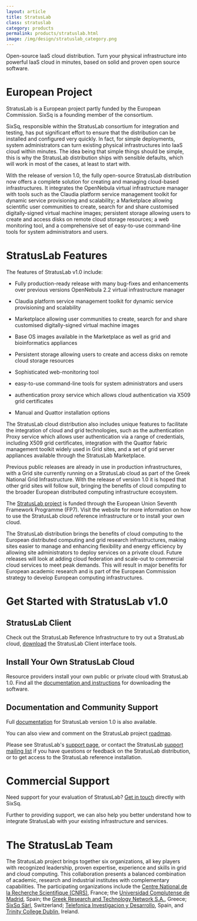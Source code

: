 ```yaml
---
layout: article
title: StratusLab
class: stratuslab
category: products
permalink: products/stratuslab.html
image: /img/design/stratuslab_category.png
---
```


Open-source IaaS cloud distribution. Turn your physical infrastructure into
powerful IaaS cloud in minutes, based on solid and proven open source software.


European Project
================

StratusLab is a European project partly funded by the European Commission.
SixSq is a founding member of the consortium.

SixSq, responsible within the StratusLab consortium for integration and
testing, has put significant effort to ensure that the distribution can be
installed and configured very quickly. In fact, for simple deployments, system
administrators can turn existing physical infrastructures into IaaS cloud
within minutes. The idea being that simple things should be simple, this is
why the StratusLab distribution ships with sensible defaults, which will work
in most of the cases, at least to start with.

With the release of version 1.0, the fully open-source StratusLab distribution
now offers a complete solution for creating and managing cloud-based
infrastructures. It integrates the OpenNebula virtual infrastructure manager
with tools such as the Claudia platform service management toolkit for dynamic
service provisioning and scalability; a Marketplace allowing scientific user
communities to create, search for and share customised digitally-signed
virtual machine images; persistent storage allowing users to create and access
disks on remote cloud storage resources; a web monitoring tool, and a
comprehensive set of easy-to-use command-line tools for system administrators
and users.

StratusLab Features
===================

The features of StratusLab v1.0 include:

  * Fully production-ready release with many bug-fixes and enhancements over
    previous versions OpenNebula 2.2 virtual infrastructure manager

  * Claudia platform service management toolkit for dynamic service
    provisioning and scalability

  * Marketplace allowing user communities to create, search for and share
    customised digitally-signed virtual machine images

  * Base OS images available in the Marketplace as well as grid and
    bioinformatics appliances

  * Persistent storage allowing users to create and access disks on remote
    cloud storage resources

  * Sophisticated web-monitoring tool

  * easy-to-use command-line tools for system administrators and users

  * authentication proxy service which allows cloud authentication via X509
    grid certificates

  * Manual and Quattor installation options

The StratusLab cloud distribution also includes unique features to facilitate
the integration of cloud and grid technologies, such as the authentication
Proxy service which allows user authentication via a range of credentials,
including X509 grid certificates, integration with the Quattor fabric
management toolkit widely used in Grid sites, and a set of grid server
appliances available through the StratusLab Marketplace.

Previous public releases are already in use in production infrastructures,
with a Grid site currently running on a StratusLab cloud as part of the Greek
National Grid Infrastructure. With the release of version 1.0 it is hoped that
other grid sites will follow suit, bringing the benefits of cloud computing to
the broader European distributed computing infrastructure ecosystem.

The [StratusLab project](http://stratuslab.eu) is funded through the European
Union Seventh Framework Programme (FP7). Visit the website for more
information on how to use the StratusLab cloud reference infrastructure or to
install your own cloud.

The StratusLab distribution brings the benefits of cloud computing to the
European distributed computing and grid research infrastructures, making sites
easier to manage and enhancing flexibility and energy efficiency by allowing
site administrators to deploy services on a private cloud. Future releases
will look at adding cloud federation and scale-out to commercial cloud
services to meet peak demands. This will result in major benefits for European
academic research and is part of the European Commission strategy to develop
European computing infrastructures.

Get Started with StratusLab v1.0
================================

StratusLab Client
-----------------

Check out the StratusLab Reference Infrastructure to try out a StratusLab
cloud, [download](http://www.stratuslab.eu/doku.php/release:users) the
StratusLab Client interface tools.

Install Your Own StratusLab Cloud
---------------------------------

Resource providers install your own public or private cloud with StratusLab
1.0. Find all the [documentation and
instructions](http://www.stratuslab.eu/doku.php/release:providers) for
downloading the software.

Documentation and Community Support
-----------------------------------

Full [documentation](http://www.stratuslab.eu/doku.php/documentation) for
StratusLab version 1.0 is also available.

You can also view and comment on the StratusLab project
[roadmap](http://www.stratuslab.eu/doku.php/roadmap:project_roadmap).

Please see StratusLab's [support
page](http://www.stratuslab.eu/doku.php/support), or contact the StratusLab
[support mailing list](mailto:support@stratuslab.eu) if you have questions or feedback on the StratusLab
distribution, or to get access to the StratusLab reference installation.

Commercial Support
==================

Need support for your evaluation of StratusLab? [Get in touch](mailto:support@sixsq.com) directly with
SixSq.

Further to providing support, we can also help you better understand how to
integrate StratusLab with your existing infrastructure and services.

The StratusLab Team
===================

The StratusLab project brings together six organizations, all key players with
recognized leadership, proven expertise, experience and skills in grid and
cloud computing. This collaboration presents a balanced combination of
academic, research and industrial institutes with complementary capabilities.
The participating organizations include the [Centre National de la Recherche
Scientifique (CNRS)](http://cnrs.fr/), France; the [Universidad Complutense de
Madrid](http://ucm.es/), Spain; the [Greek Research and Technology Network
S.A.](http://grnet.gr/), Greece; [SixSq Sàrl](http://sixsq.com), Switzerland;
[Telefonica Investigacion y Desarrollo](http://tid.es/), Spain, and [Trinity
College Dublin](http://tcd.ie/), Ireland.
